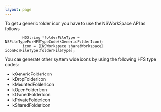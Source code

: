 ```yaml
---
layout: page
---
```


To get a generic folder icon you have to use the NSWorkSpace API as follows:
    
            NSString *folderFileType = NSFileTypeForHFSTypeCode(kGenericFolderIcon);
            icon = [[NSWorkspace sharedWorkspace] iconForFileType:folderFileType];


You can generate other system wide icons by using the following HFS type codes:

* kGenericFolderIcon
*  kDropFolderIcon
*   kMountedFolderIcon
*   kOpenFolderIcon
*   kOwnedFolderIcon
*   kPrivateFolderIcon
*   kSharedFolderIcon
